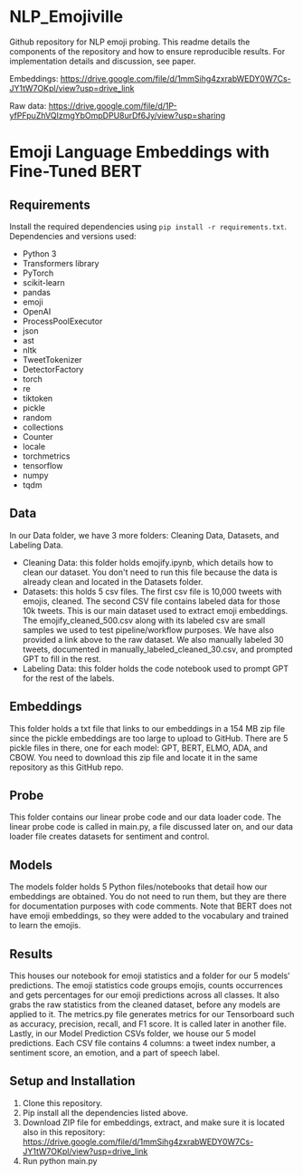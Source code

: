 # NLP_Emojiville
Github repository for NLP emoji probing. This readme details the components of the repository and how to ensure reproducible results. For implementation details and discussion, see paper. 

Embeddings: https://drive.google.com/file/d/1mmSihg4zxrabWEDY0W7Cs-JY1tW7OKpl/view?usp=drive_link 

Raw data: https://drive.google.com/file/d/1P-yfPFpuZhVQIzmgYbOmpDPU8urDf6Jy/view?usp=sharing 
# **Emoji Language Embeddings with Fine-Tuned BERT**
## **Requirements**
Install the required dependencies using `pip install -r requirements.txt`.
Dependencies and versions used:
- Python 3
- Transformers library
- PyTorch
- scikit-learn
- pandas
- emoji
- OpenAI
- ProcessPoolExecutor
- json
- ast
- nltk
- TweetTokenizer
- DetectorFactory
- torch
- re
- tiktoken
- pickle
- random
- collections
- Counter
- locale
- torchmetrics
- tensorflow
- numpy
- tqdm

## **Data**
In our Data folder, we have 3 more folders: Cleaning Data, Datasets, and Labeling Data.
- Cleaning Data: this folder holds emojify.ipynb, which details how to clean our dataset. You don't need to run this file because the data is already clean and located in the Datasets folder.
- Datasets: this holds 5 csv files. The first csv file is 10,000 tweets with emojis, cleaned. The second CSV file contains labeled data for those 10k tweets. This is our main dataset used to extract emoji embeddings. The emojify_cleaned_500.csv along with its labeled csv are small samples we used to test pipeline/workflow purposes. We have also provided a link above to the raw dataset. We also manually labeled 30 tweets, documented in manually_labeled_cleaned_30.csv, and prompted GPT to fill in the rest.
- Labeling Data: this folder holds the code notebook used to prompt GPT for the rest of the labels. 

## **Embeddings**
This folder holds a txt file that links to our embeddings in a 154 MB zip file since the pickle embeddings are too large to upload to GitHub. There are 5 pickle files in there, one for each model: GPT, BERT, ELMO, ADA, and CBOW.  You need to download this zip file and locate it in the same repository as this GitHub repo. 

## **Probe**
This folder contains our linear probe code and our data loader code. The linear probe code is called in main.py, a file discussed later on, and our data loader file creates datasets for sentiment and control.  
## **Models**
The models folder holds 5 Python files/notebooks that detail how our embeddings are obtained. You do not need to run them, but they are there for documentation purposes with code comments. Note that BERT does not have emoji embeddings, so they were added to the vocabulary and trained to learn the emojis. 
## **Results**
This houses our notebook for emoji statistics and a folder for our 5 models' predictions. The emoji statistics code groups emojis, counts occurrences and gets percentages for our emoji predictions across all classes. It also grabs the raw statistics from the cleaned dataset, before any models are applied to it. The metrics.py file generates metrics for our Tensorboard such as accuracy, precision, recall, and F1 score. It is called later in another file. Lastly, in our Model Prediction CSVs folder, we house our 5 model predictions. Each CSV file contains 4 columns: a tweet index number, a sentiment score, an emotion, and a part of speech label. 

## **Setup and Installation**
1. Clone this repository.
2. Pip install all the dependencies listed above.
3. Download ZIP file for embeddings, extract, and make sure it is located also in this repository: https://drive.google.com/file/d/1mmSihg4zxrabWEDY0W7Cs-JY1tW7OKpl/view?usp=drive_link
4. Run python main.py 

